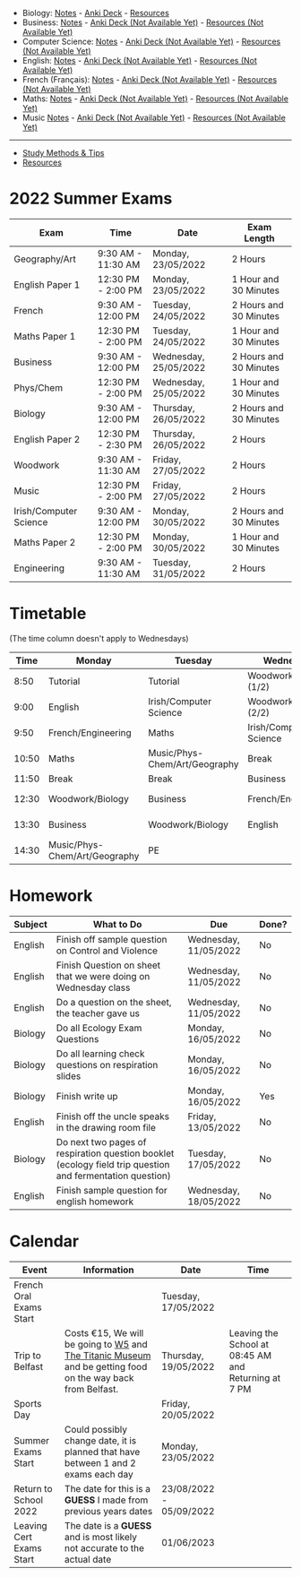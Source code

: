 - Biology: [Notes](subjects/biology/biology.md) - [Anki Deck](https://github.com/cutthroat78/Leaving-Cert-Notes/releases/download/Biology/Biology.Leaving.Cert.apkg) - [Resources]()
- Business: [Notes](subjects/business/business.md) - [Anki Deck (Not Available Yet)]() - [Resources (Not Available Yet)]()
- Computer Science: [Notes](subjects/computer-science/computer-science.md) - [Anki Deck (Not Available Yet)]() - [Resources (Not Available Yet)]()
- English: [Notes](subjects/english/english.md) - [Anki Deck (Not Available Yet)]() - [Resources (Not Available Yet)]()
- French (Français): [Notes](subjects/french/french.md) - [Anki Deck (Not Available Yet)]() - [Resources (Not Available Yet)]()
- Maths: [Notes](subjects/maths/maths.md) - [Anki Deck (Not Available Yet)]() - [Resources (Not Available Yet)]()
- Music [Notes](subjects/music/music.md) - [Anki Deck (Not Available Yet)]() - [Resources (Not Available Yet)]()
---
- [Study Methods & Tips](study.md)
- [Resources](resources.md)

# 2022 Summer Exams

| Exam | Time | Date | Exam Length |
|-|-|-|-| 
| Geography/Art | 9:30 AM - 11:30 AM | Monday, 23/05/2022 | 2 Hours |
| English Paper 1 | 12:30 PM - 2:00 PM | Monday, 23/05/2022 | 1 Hour and 30 Minutes |
| French | 9:30 AM - 12:00 PM | Tuesday, 24/05/2022 | 2 Hours and 30 Minutes |
| Maths Paper 1 | 12:30 PM - 2:00 PM | Tuesday, 24/05/2022 | 1 Hour and 30 Minutes |
| Business | 9:30 AM - 12:00 PM | Wednesday, 25/05/2022 | 2 Hours and 30 Minutes |
| Phys/Chem | 12:30 PM - 2:00 PM | Wednesday, 25/05/2022 | 1 Hour and 30 Minutes | 
| Biology | 9:30 AM - 12:00 PM  | Thursday, 26/05/2022 | 2 Hours and 30 Minutes |
| English Paper 2 | 12:30 PM - 2:30 PM | Thursday, 26/05/2022 | 2 Hours |
| Woodwork | 9:30 AM - 11:30 AM | Friday, 27/05/2022 | 2 Hours |
| Music | 12:30 PM - 2:00 PM | Friday, 27/05/2022 | 2 Hours |
| Irish/Computer Science | 9:30 AM - 12:00 PM | Monday, 30/05/2022 | 2 Hours and 30 Minutes |
| Maths Paper 2 | 12:30 PM - 2:00 PM | Monday, 30/05/2022 | 1 Hour and 30 Minutes |
| Engineering | 9:30 AM - 11:30 AM | Tuesday, 31/05/2022 | 2 Hours |

# Timetable
(The time column doesn't apply to Wednesdays)

| Time | Monday | Tuesday | Wednesday | Thursday | Friday |
| --- | --- | --- | --- | --- | --- |
| 8:50 | Tutorial | Tutorial | Woodwork/Biology (1/2) | Tutorial | Tutorial |
| 9:00 | English | Irish/Computer Science | Woodwork/Biology (2/2) | Maths | English |
| 9:50 | French/Engineering | Maths | Irish/Computer Science | Music/Phys-Chem/Art/Geography | Irish/Computer Science |
| 10:50 | Maths | Music/Phys-Chem/Art/Geography | Break | English | Maths |
| 11:50 | Break | Break | Business | Break | Break |
| 12:30 | Woodwork/Biology | Business | French/Engineering | Irish/Computer Science | Business |
| 13:30 | Business | Woodwork/Biology | English | Relation & Sexual Education | French/Engineering |
| 14:30 | Music/Phys-Chem/Art/Geography | PE || French/Engineering | Music/Phys-Chem/Art/Geography |

# Homework

| Subject | What to Do | Due | Done? |
|-|-|-|-|
| English | Finish off sample question on Control and Violence | Wednesday, 11/05/2022 | No |
| English | Finish Question on sheet that we were doing on Wednesday class | Wednesday, 11/05/2022 | No |
| English | Do a question on the sheet, the teacher gave us | Wednesday, 11/05/2022 | No |
| Biology | Do all Ecology Exam Questions | Monday, 16/05/2022 | No |
| Biology | Do all learning check questions on respiration slides | Monday, 16/05/2022 | No |
| Biology | Finish write up | Monday, 16/05/2022 | Yes |
| English | Finish off the uncle speaks in the drawing room file | Friday, 13/05/2022 | No |
| Biology | Do next two pages of respiration question booklet (ecology field trip question and fermentation question) | Tuesday, 17/05/2022 | No |
| English | Finish sample question for english homework | Wednesday, 18/05/2022 | No |

# Calendar

| Event | Information | Date | Time |
|-|-|-|-|
| French Oral Exams Start | | Tuesday, 17/05/2022 | |
| Trip to Belfast | Costs €15, We will be going to [W5](https://w5online.co.uk/) and [The Titanic Museum](https://www.titanicbelfast.com/) and be getting food on the way back from Belfast. | Thursday, 19/05/2022 | Leaving the School at 08:45 AM and Returning at 7 PM |
| Sports Day | | Friday, 20/05/2022 | |
| Summer Exams Start | Could possibly change date, it is planned that have between 1 and 2 exams each day | Monday, 23/05/2022 | |
| Return to School 2022 | The date for this is a **GUESS** I made from previous years dates | 23/08/2022 - 05/09/2022| |
| Leaving Cert Exams Start | The date is a **GUESS** and is most likely not accurate to the actual date | 01/06/2023 |

<!--
# Calendar Archive
## 5th Year
| French Test | Test on vocab from sheet | Wednesday, 27/04/2022 |
| Trip out to either Glendalough or Bray (Where will be decided on the day) | Leaving school at 9:00 AM and will be arriving back at the school at 2:30 PM. We are going with Graham Maher. If we do go to Glendalough, we will not be going up the mountains | Friday, 06/05/2022 | |
-->

<!--
# Homework Archive
## 5th Year
| Computer Science Test | No info yet | ? | |
| Biology | Finish Ecology Booklet | Tuesday, 10/05/2022 | Yes |
| Biology | Do Question 11, Ecology Exam Question | Tuesday, 03/05/2022 | No |
| French | Get vocab from top of sheet and highlighted words on sheet and put into hardback notes | Wednesday, 27/04/2022  | No |
| Maths | Finish all questions on page 183 | Friday, 29/04/2022 | No |
| French | Get ten phrases that can be used to answer this question: "Est-ce que les portables devraieur être intendits dans les écoles Irlandais?" (Should phones be banned in Irish schools?) | Thursday, 28/04/2022 | No |
- Biology - Page 297 diagrams 27.5 and 27.6 into hardback - 07/03/2022
- English - Personal Essay (5 paragraphs): Write a personal essay in which you explore your sense of what a particular place means to you - 14/02/2022
- English - Room Booklet Comprehension Questions - 14/02/2022
- Biology - Finish Homeostasis Worksheet - 01/03/2022
- Maths - Questions 8, 9 and 11 - 03/03/2022
- [ ] Biology - page 301 question 1 & 2 - 08/03/2022
- [ ] French - Do page 142 Questions  - 14/03/2022
- [ ] Biology - do digital and physical write up on breathing rate test - 14/03/2022
- [ ] Business - page 458 Do Question A, B and C - 21/03/2022
- [ ] Biology - 
  - [x] 1. Watch video on teams 
  - [ ] 2. Copy diagram
    - [ ] a. urinary system handout
    - [x] b. label nephron diagram
    - [ ] c. copy diagram of nephron from pg. 316 of textbook into hardback
- [ ] Maths - page 142 questions: 3, 5, 8, 12 - 21/03/2022
- [ ] Biology - workbook page 87 - 16/03/2022
- [ ] Biology - 2016 Q12 on sheet - 21/03/2022
- [ ] French - Do question that is in markdown file on my pinephone - 23/03/2022
- [ ] Biology - Do Question 1 + 2 on Page 457 - 30/03/2022
- [ ] French - Do five questions on page - 31/03/2022
- [ ] English - Question 1-4 - 31/03/2022
- [ ] English - Write a paragraph on one of the Relationships in Room  - 01/04/2022
- [ ] Biology - Workbook Page 113 Q 1 (part e of 1), 2, 3, 4, 5, 6, 7 - 05/04/2022
- [ ] Biology - Study definitions scientific method - 05/04/2022
-->
